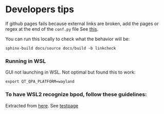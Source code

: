 # Developers tips

If github pages fails because external links are broken, add the pages or regex at the end of the ```conf.py``` file
See [this](https://github.com/neuroinformatics-unit/actions/tree/v2/build_sphinx_docs#warning).

You can run this locally to check what the behavior will be:
```
sphinx-build docs/source docs/build -b linkcheck
```

### Running in WSL
GUI not launching in WSL.
Not optimal but found this to work:
```
export QT_QPA_PLATFORM=wayland
```

### To have WSL2 recognize bpod, follow these guidelines:
Extracted from [here](https://hackmd.io/@aeefs2Y8TMms-cjTDX4cfw/r1fqAa_Da?utm_source=preview-mode&utm_medium=rec).
See [testpage](./testpage.md)
